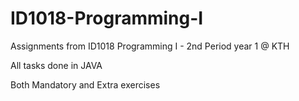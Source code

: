 # ID1018-Programming-I
Assignments from ID1018 Programming I - 2nd Period year 1 @ KTH

All tasks done in JAVA

Both Mandatory and Extra exercises


